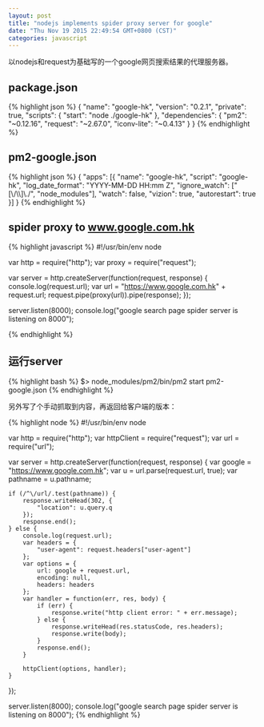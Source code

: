 ```yaml
---
layout: post
title: "nodejs implements spider proxy server for google"
date: "Thu Nov 19 2015 22:49:54 GMT+0800 (CST)"
categories: javascript
---
```


以nodejs和request为基础写的一个google网页搜索结果的代理服务器。

package.json
-----

{% highlight json %}
{
    "name": "google-hk",
    "version": "0.2.1",
    "private": true,
    "scripts": {
        "start": "node ./google-hk"
    },
    "dependencies": {
        "pm2": "~0.12.16",
        "request": "~2.67.0",
        "iconv-lite": "~0.4.13"
    }
}
{% endhighlight %}

pm2-google.json
-----

{% highlight json %}
{
    "apps": [{
        "name": "google-hk",
        "script": "google-hk",
        "log_date_format": "YYYY-MM-DD HH:mm Z",
        "ignore_watch": ["[\\/\\\\]\\./", "node_modules"],
        "watch": false,
        "vizion": true,
        "autorestart": true
    }]
}
{% endhighlight %}

spider proxy to www.google.com.hk
-----

{% highlight javascript %}
#!/usr/bin/env node

var http = require("http");
var proxy = require("request");

var server = http.createServer(function(request, response) {
    console.log(request.url);
    var url = "https://www.google.com.hk" + request.url;
    request.pipe(proxy(url)).pipe(response);
});

server.listen(8000);
console.log("google search page spider server is listening on 8000");

{% endhighlight %}

运行server
-----

{% highlight bash %}
$> node_modules/pm2/bin/pm2 start pm2-google.json
{% endhighlight %}

另外写了个手动抓取到内容，再返回给客户端的版本：

{% highlight node %}
#!/usr/bin/env node

var http = require("http");
var httpClient = require("request");
var url = require("url");

var server = http.createServer(function(request, response) {
    var google = "https://www.google.com.hk";
    var u = url.parse(request.url, true);
    var pathname = u.pathname;

    if (/^\/url/.test(pathname)) {
        response.writeHead(302, {
            "location": u.query.q
        });
        response.end();
    } else {
        console.log(request.url);
        var headers = {
            "user-agent": request.headers["user-agent"]
        };
        var options = {
            url: google + request.url,
            encoding: null,
            headers: headers
        };
        var handler = function(err, res, body) {
            if (err) {
                response.write("http client error: " + err.message);
            } else {
                response.writeHead(res.statusCode, res.headers);
                response.write(body);
            }
            response.end();
        }

        httpClient(options, handler);
    }
});

server.listen(8000);
console.log("google search page spider server is listening on 8000");
{% endhighlight %}
